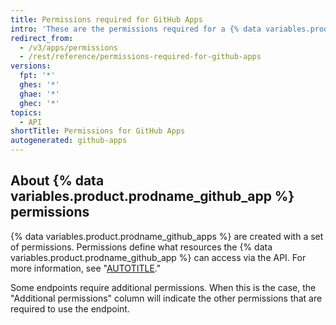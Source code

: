 ```yaml
---
title: Permissions required for GitHub Apps
intro: 'These are the permissions required for a {% data variables.product.prodname_github_app %} to use each REST API endpoint that works with {% data variables.product.prodname_github_app %}s.'
redirect_from:
  - /v3/apps/permissions
  - /rest/reference/permissions-required-for-github-apps
versions:
  fpt: '*'
  ghes: '*'
  ghae: '*'
  ghec: '*'
topics:
  - API
shortTitle: Permissions for GitHub Apps
autogenerated: github-apps
---
```


## About {% data variables.product.prodname_github_app %} permissions

{% data variables.product.prodname_github_apps %} are created with a set of permissions. Permissions define what resources the {% data variables.product.prodname_github_app %} can access via the API. For more information, see "[AUTOTITLE](/apps/creating-github-apps/creating-github-apps/setting-permissions-for-github-apps)."

Some endpoints require additional permissions. When this is the case, the "Additional permissions" column will indicate the other permissions that are required to use the endpoint.

<!-- The content of this page is rendered as a NextJS page component. -->
